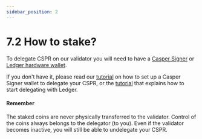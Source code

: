```yaml
---
sidebar_position: 2
---
```


# 7.2 How to stake?

To delegate CSPR on our validator you will need to have a <a href="https://chrome.google.com/webstore/detail/casper-signer/djhndpllfiibmcdbnmaaahkhchcoijce/">Casper Signer</a> or <a href="https://www.ledger.com/">Ledger hardware wallet</a>.

If you don't have it, please read our <a href="https://medium.com/@CasperArmy/how-to-stake-casper-cspr-using-the-casper-signer-chrome-extension-79d7808f31c4">tutorial</a> on how to set up a Casper Signer wallet to delegate your CSPR, or the <a href="https://docs.casperlabs.io/workflow/ledger-setup/">tutorial</a>  that explains how to start delegating with Ledger.

#### Remember
The staked coins are never physically transferred to the validator. Control of the coins always belongs to the delegator (to you). Even if the validator becomes inactive, you will still be able to undelegate your CSPR.
